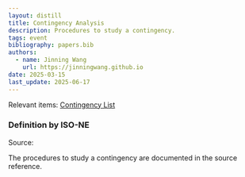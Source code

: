 ```yaml
---
layout: distill
title: Contingency Analysis
description: Procedures to study a contingency.
tags: event
bibliography: papers.bib
authors:
  - name: Jinning Wang
    url: https://jinningwang.github.io
date: 2025-03-15
last_update: 2025-06-17
---
```


Relevant items: [Contingency List](/wiki/contingency-list)

### Definition by ISO-NE

Source: <d-cite key="isone2024crop34007"></d-cite>

The procedures to study a contingency are documented in the source reference.

<br>
